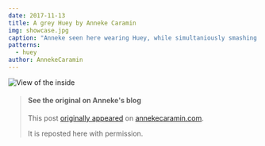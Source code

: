 ```yaml
---
date: 2017-11-13
title: A grey Huey by Anneke Caramin
img: showcase.jpg
caption: "Anneke seen here wearing Huey, while simultaniously smashing the patriarchy by refusing to smile."
patterns:
  - huey
author: AnnekeCaramin
---
```


![View of the inside](/img/showcase/anneke-huey/facing.jpg)

> #### See the original on Anneke's blog
> 
> This post [originally appeared](http://www.annekecaramin.com/2017/11/pleasure-dot-loathing-dot-huey-dot.html) on [annekecaramin.com](http://www.annekecaramin.com/).
> 
> It is reposted here with permission.
